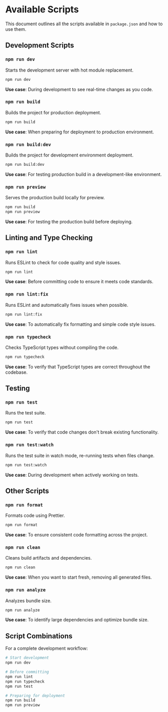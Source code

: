 
# Available Scripts

This document outlines all the scripts available in `package.json` and how to use them.

## Development Scripts

### `npm run dev`

Starts the development server with hot module replacement.

```bash
npm run dev
```

**Use case**: During development to see real-time changes as you code.

### `npm run build`

Builds the project for production deployment.

```bash
npm run build
```

**Use case**: When preparing for deployment to production environment.

### `npm run build:dev`

Builds the project for development environment deployment.

```bash
npm run build:dev
```

**Use case**: For testing production build in a development-like environment.

### `npm run preview`

Serves the production build locally for preview.

```bash
npm run build
npm run preview
```

**Use case**: For testing the production build before deploying.

## Linting and Type Checking

### `npm run lint`

Runs ESLint to check for code quality and style issues.

```bash
npm run lint
```

**Use case**: Before committing code to ensure it meets code standards.

### `npm run lint:fix`

Runs ESLint and automatically fixes issues when possible.

```bash
npm run lint:fix
```

**Use case**: To automatically fix formatting and simple code style issues.

### `npm run typecheck`

Checks TypeScript types without compiling the code.

```bash
npm run typecheck
```

**Use case**: To verify that TypeScript types are correct throughout the codebase.

## Testing

### `npm run test`

Runs the test suite.

```bash
npm run test
```

**Use case**: To verify that code changes don't break existing functionality.

### `npm run test:watch`

Runs the test suite in watch mode, re-running tests when files change.

```bash
npm run test:watch
```

**Use case**: During development when actively working on tests.

## Other Scripts

### `npm run format`

Formats code using Prettier.

```bash
npm run format
```

**Use case**: To ensure consistent code formatting across the project.

### `npm run clean`

Cleans build artifacts and dependencies.

```bash
npm run clean
```

**Use case**: When you want to start fresh, removing all generated files.

### `npm run analyze`

Analyzes bundle size.

```bash
npm run analyze
```

**Use case**: To identify large dependencies and optimize bundle size.

## Script Combinations

For a complete development workflow:

```bash
# Start development
npm run dev

# Before committing
npm run lint
npm run typecheck
npm run test

# Preparing for deployment
npm run build
npm run preview
```

